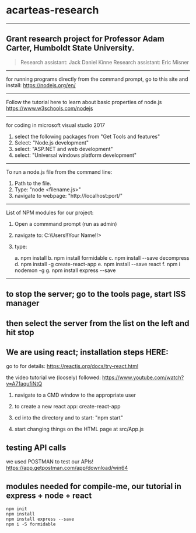 # acarteas-research

---

## Grant research project for Professor Adam Carter, Humboldt State University.
> Research assistant: Jack Daniel Kinne
> Research assistant: Eric Misner

---

for running programs directly from the command prompt, go to this site and install:
https://nodejs.org/en/

---

Follow the tutorial here to learn about basic properties of node.js
https://www.w3schools.com/nodejs

---

for coding in microsoft visual studio 2017 
1. select the following packages from "Get Tools and features"
2. Select: "Node.js development"
3. select: "ASP.NET and web development"
4. select: "Universal windows platform development"

---

To run a node.js file from the command line:
1. Path to the file.
2. Type: "node <filename.js>"
3. navigate to webpage: "http://localhost:port/"

---

List of NPM modules for our project:

1. Open a commmand prompt (run as admin) 
2. navigate to: C:\Users\!!Your Name!!>
3. type:
	
	a. npm install
	b. npm install formidable
	c. npm install --save decompress
	d. npm install -g create-react-app
	e. npm install --save react
	f. npm i nodemon -g
	g. npm install express --save
	


---
 
## to stop the server; go to the tools page,  start ISS manager  
## then select the server from the list on the left and hit stop

## We are using react;  installation steps HERE:

go to for details:
https://reactjs.org/docs/try-react.html

the video tutorial we (loosely) followed:
https://www.youtube.com/watch?v=A71aqufiNtQ

1. navigate to a CMD window to the appropriate user


3. to create a new react app:
create-react-app <name-of-hello-world>

4. cd into the directory and to start:
"npm start"

5. start changing things on the HTML page at src/App.js


## testing API calls

we used POSTMAN to test our APIs!
https://app.getpostman.com/app/download/win64



## modules needed for compile-me, our tutorial in express + node + react

``` 
npm init
npm install
npm install express --save
npm i -S formidable

```
